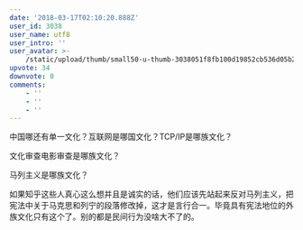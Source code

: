 ```yaml
---
date: '2018-03-17T02:10:20.888Z'
user_id: 3038
user_name: utf8
user_intro: ''
user_avatar: >-
    /static/upload/thumb/small50-u-thumb-3038051f8fb100d19852cb536d05b2b3d0a7d32d83e8.png
upvote: 34
downvote: 0
comments:
    - ''
    - ''
    - ''
---
```


中国哪还有单一文化？互联网是哪国文化？TCP/IP是哪族文化？

文化审查电影审查是哪族文化？

马列主义是哪族文化？

  

如果知乎这些人真心这么想并且是诚实的话，他们应该先站起来反对马列主义，把宪法中关于马克思和列宁的段落修改掉，这才是言行合一。毕竟具有宪法地位的外族文化只有这个了。别的都是民间行为没啥大不了的。
